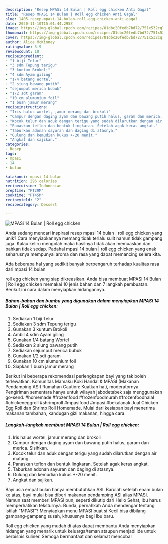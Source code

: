 ```yaml
---
description: "Resep MPASi 14 Bulan | Roll egg chicken Anti Gagal"
title: "Resep MPASi 14 Bulan | Roll egg chicken Anti Gagal"
slug: 1405-resep-mpasi-14-bulan-roll-egg-chicken-anti-gagal
date: 2020-11-10T15:01:44.295Z
image: https://img-global.cpcdn.com/recipes/81dbc20fedb7bd72/751x532cq70/mpasi-14-bulan-roll-egg-chicken-foto-resep-utama.jpg
thumbnail: https://img-global.cpcdn.com/recipes/81dbc20fedb7bd72/751x532cq70/mpasi-14-bulan-roll-egg-chicken-foto-resep-utama.jpg
cover: https://img-global.cpcdn.com/recipes/81dbc20fedb7bd72/751x532cq70/mpasi-14-bulan-roll-egg-chicken-foto-resep-utama.jpg
author: Alice McKinney
ratingvalue: 3.9
reviewcount: 10
recipeingredient:
- "1 biji Telur"
- "3 sdm Tepung terigu"
- "3 kuntum Brokoli"
- "4 sdm Ayam giling"
- "1/4 batang Wortel"
- "2 siung bawang putih"
- "sejumput merica bubuk"
- "1/2 sdt garam"
- "10 cm alumunium foil"
- "1 buah jamur merang"
recipeinstructions:
- "Iris halus wortel, jamur merang dan brokoli"
- "Campur dengan daging ayam dan bawang putih halus, garam dan merica. Sisihkan."
- "Kocok telur dan aduk dengan terigu yang sudah dilarutkan dengan air matang."
- "Panaskan teflon dan bentuk lingkaran. Setelah agak keras angkat."
- "Taburkan adonan sayuran dan daging di atasnya."
- "Gulung dan kemudian kukus +-20 menit."
- "Angkat dan sajikan."
categories:
- Resep
tags:
- mpasi
- 14
- bulan

katakunci: mpasi 14 bulan 
nutrition: 296 calories
recipecuisine: Indonesian
preptime: "PT29M"
cooktime: "PT45M"
recipeyield: "2"
recipecategory: Dessert

---
```



![MPASi 14 Bulan | Roll egg chicken](https://img-global.cpcdn.com/recipes/81dbc20fedb7bd72/751x532cq70/mpasi-14-bulan-roll-egg-chicken-foto-resep-utama.jpg)

Anda sedang mencari inspirasi resep mpasi 14 bulan | roll egg chicken yang unik? Cara menyiapkannya memang tidak terlalu sulit namun tidak gampang juga. Kalau keliru mengolah maka hasilnya tidak akan memuaskan dan bahkan tidak sedap. Padahal mpasi 14 bulan | roll egg chicken yang enak seharusnya mempunyai aroma dan rasa yang dapat memancing selera kita.

Ada beberapa hal yang sedikit banyak berpengaruh terhadap kualitas rasa dari mpasi 14 bulan 

 roll egg chicken yang siap dikreasikan. Anda bisa membuat MPASi 14 Bulan | Roll egg chicken memakai 10 jenis bahan dan 7 langkah pembuatan. Berikut ini cara dalam menyiapkan hidangannya.

<!--inarticleads1-->

##### Bahan-bahan dan bumbu yang digunakan dalam menyiapkan MPASi 14 Bulan | Roll egg chicken:

1. Sediakan 1 biji Telur
1. Sediakan 3 sdm Tepung terigu
1. Gunakan 3 kuntum Brokoli
1. Ambil 4 sdm Ayam giling
1. Gunakan 1/4 batang Wortel
1. Sediakan 2 siung bawang putih
1. Sediakan sejumput merica bubuk
1. Gunakan 1/2 sdt garam
1. Gunakan 10 cm alumunium foil
1. Siapkan 1 buah jamur merang


Berikut ini beberapa rekomendasi perlengkapan bayi yang tak boleh terlewatkan. Komunitas Mamaku Koki Handal &amp; MPASI (Makanan Pendamping ASI) Rumahan Caution: Kuatkan hati, moderatornya. Pengiriman sementara hanya untuk wilayah jabodetabek saja menggunakan go-send. #homemade #frozenfood #frozenfoodmurah #frozenfoodhalal #chickeneggroll #shrimproll #mpasifood #mpasi #bekalanak Jual Chicken Egg Roll dan Shrimp Roll Homemade. Mulai dari kesiapan bayi menerima makanan tambahan, kandugan gizi makanan, hingga cara. 

<!--inarticleads2-->

##### Langkah-langkah membuat MPASi 14 Bulan | Roll egg chicken:

1. Iris halus wortel, jamur merang dan brokoli
1. Campur dengan daging ayam dan bawang putih halus, garam dan merica. Sisihkan.
1. Kocok telur dan aduk dengan terigu yang sudah dilarutkan dengan air matang.
1. Panaskan teflon dan bentuk lingkaran. Setelah agak keras angkat.
1. Taburkan adonan sayuran dan daging di atasnya.
1. Gulung dan kemudian kukus +-20 menit.
1. Angkat dan sajikan.


Bayi usia empat bulan hanya membutuhkan ASI. Barulah setelah enam bulan ke atas, bayi mulai bisa diberi makanan pendamping ASI alias MPASI. Namun saat memberi MPASI pun, seperti dikutip dari Hello Sehat, ibu harus memperhatikan teksturnya. Bunda, pernahkah Anda mendengar tentang istilah &#34;MPASI&#34;? Menyiapkan menu MPASI buat si Kecil bisa dibilang gampang-gampang susah, khususnya bagi Ibu baru. 

 Roll egg chicken yang mudah di atas dapat membantu Anda menyiapkan hidangan yang menarik untuk keluarga/teman ataupun menjadi ide untuk berbisnis kuliner. Semoga bermanfaat dan selamat mencoba!
